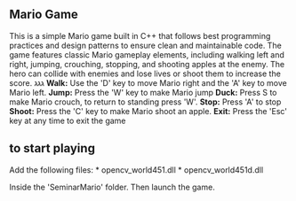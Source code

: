 ## Mario Game
This is a simple Mario game built in C++ that follows best programming practices and design patterns to ensure clean and maintainable code.
The game features classic Mario gameplay elements, including walking left and right, jumping, crouching, stopping, and shooting apples at the enemy.
The hero can collide with enemies and lose lives or shoot them to increase the score.
גגג
**Walk:** Use the 'D' key to move Mario right and the 'A' key to move Mario left.
**Jump:** Press the 'W' key to make Mario jump
**Duck:** Press S to make Mario crouch, to return to standing press 'W'.
**Stop:** Press 'A' to stop
**Shoot:** Press the 'C' key to make Mario shoot an apple.
**Exit:** Press the 'Esc' key at any time to exit the game

## to start playing
Add the following files:
     * opencv_world451.dll
     * opencv_world451d.dll

Inside the 'SeminarMario' folder. Then launch the game.
